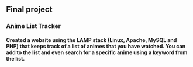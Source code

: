 ## Final project #
### Anime List Tracker 


#### Created a website using the LAMP stack (Linux, Apache, MySQL and PHP) that keeps track of a list of animes that you have watched. You can add to the list and even search for a specific anime using a keyword from the list.